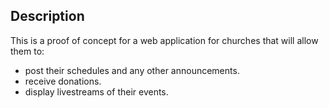 ## Description

This is a proof of concept for a web application for churches that will allow them to:

- post their schedules and any other announcements.
- receive donations.
- display livestreams of their events.
